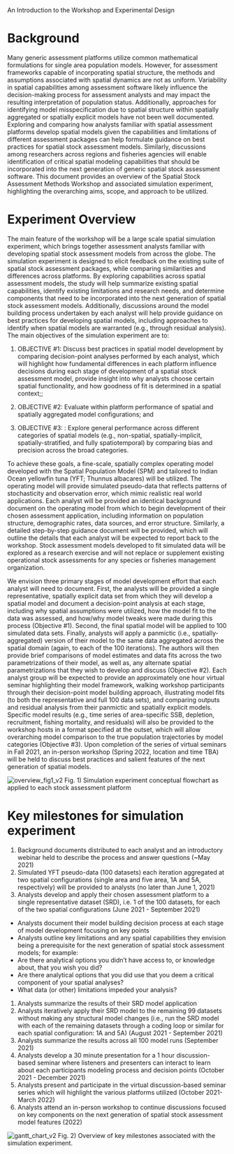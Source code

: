 An Introduction to the Workshop and Experimental Design

# Background

Many generic assessment platforms utilize common mathematical formulations for single area population models. However, for assessment frameworks capable of incorporating spatial structure, the methods and assumptions associated with spatial dynamics are not as uniform. Variability in spatial capabilities among assessment software likely influence the decision-making process for assessment analysts and may impact the resulting interpretation of population status. Additionally, approaches for identifying model misspecification due to spatial structure within spatially aggregated or spatially explicit models have not been well documented. Exploring and comparing how analysts familiar with spatial assessment platforms develop spatial models given the capabilities and limitations of different assessment packages can help formulate guidance on best practices for spatial stock assessment models. Similarly, discussions among researchers across regions and fisheries agencies will enable identification of critical spatial modeling capabilities that should be incorporated into the next generation of generic spatial stock assessment software. This document provides an overview of the Spatial Stock Assessment Methods Workshop and associated simulation experiment, highlighting the overarching aims, scope, and approach to be utilized. 

# Experiment Overview

The main feature of the workshop will be a large scale spatial simulation experiment, which brings together assessment analysts familiar with developing spatial stock assessment models from across the globe. The simulation experiment is designed to elicit feedback on the existing suite of spatial stock assessment packages, while comparing similarities and differences across platforms. By exploring capabilities across spatial assessment models, the study will help summarize existing spatial capabilities, identify existing limitations and research needs, and determine components that need to be incorporated into the next generation of spatial stock assessment models. Additionally, discussions around the model building process undertaken by each analyst will help provide guidance on best practices for developing spatial models, including approaches to identify when spatial models are warranted (e.g., through residual analysis). The main objectives of the simulation experiment are to:

1.	OBJECTIVE #1: Discuss best practices in spatial model development by comparing decision-point analyses performed by each analyst, which will highlight how fundamental differences in each platform influence decisions during each stage of development of a spatial stock assessment model, provide insight into why analysts choose certain spatial functionality, and how goodness of fit is determined in a spatial context;; 

2.	OBJECTIVE #2: Evaluate within platform performance of spatial and spatially aggregated model configurations; and 

3.	OBJECTIVE #3: : Explore general performance across different categories of spatial models (e.g., non-spatial, spatially-implicit, spatially-stratified, and fully spatiotemporal) by comparing bias and precision across the broad categories.

To achieve these goals, a fine-scale, spatially complex operating model developed with the Spatial Population Model (SPM) and tailored to Indian Ocean yellowfin tuna (YFT; Thunnus albacares) will be utilized. The operating model will provide simulated pseudo-data that reflects patterns of stochasticity and observation error, which mimic realistic real world applications. Each analyst will be provided an identical background document on the operating model from which to begin development of their chosen assessment application, including information on population structure, demographic rates, data sources, and error structure. Similarly, a detailed step-by-step guidance document will be provided, which will outline the details that each analyst will be expected to report back to the workshop. Stock assessment models developed to fit simulated data will be explored as a research exercise and will not replace or supplement existing operational stock assessments for any species or fisheries management organization.

We envision three primary stages of model development effort that each analyst will need to document. First, the analysts will be provided a single representative, spatially explicit data set from which they will develop a spatial model and document a decision-point analysis at each stage, including why spatial assumptions were utilized, how the model fit to the data was assessed, and how/why model tweaks were made during this process (Objective #1). Second, the final spatial model will be applied to 100 simulated data sets. Finally, analysts will apply a panmictic (i.e., spatially-aggregated) version of their model to the same data aggregated across the spatial domain (again, to each of the 100 iterations). The authors will then provide brief comparisons of model estimates and data fits across the two parametrizations of their model, as well as, any alternate spatial parametrizations that they wish to develop and discuss (Objective #2). Each analyst group will be expected to provide an approximately one hour virtual seminar highlighting their model framework, walking workshop participants through their decision-point model building approach, illustrating model fits (to both the representative and full 100 data sets), and comparing outputs and residual analysis from their panmictic and spatially explicit models. Specific model results (e.g., time series of area-specific SSB, depletion, recruitment, fishing mortality, and residuals) will also be provided to the workshop hosts in a format specified at the outset, which will allow overarching model comparison to the true population trajectories by model categories (Objective #3). Upon completion of the series of virtual seminars in Fall 2021, an in-person workshop (Spring 2022, location and time TBA) will be held to discuss best practices and salient features of the next generation of spatial models.

![overview_fig1_v2](https://user-images.githubusercontent.com/62513493/110580435-8926fb00-811d-11eb-952a-bbb1b19a6795.png)
Fig. 1) Simulation experiment conceptual flowchart as applied to each stock assessment platform

# Key milestones for simulation experiment

1. Background documents distributed to each analyst and an introductory webinar held to describe the process and answer questions (~May 2021)
1. Simulated YFT pseudo-data (100 datasets) each iteration aggregated at two spatial configurations (single area and five area, 1A and 5A, respectively) will be provided to analysts (no later than June 1, 2021)
1. Analysts develop and apply their chosen assessment platform to a single representative dataset (SRD), i.e. 1 of the 100 datasets, for each of the two spatial configurations  (June 2021 - September 2021)
- Analysts document their model building decision process at each stage of model development focusing on key points 
- Analysts outline key limitations and any spatial capabilities they envision being a prerequisite for the next generation of spatial stock assessment models; for example: 
- Are there analytical options you didn’t have access to, or knowledge about, that you wish you did?
- Are there analytical options that you did use that you deem a critical component of your spatial analyses?
- What data (or other) limitations impeded your analysis?
1. Analysts summarize the results of their SRD model application
1. Analysts iteratively apply their SRD model to the remaining 99 datasets without making any structural model changes (i.e., run the SRD model with each of the remaining datasets through a coding loop or similar for each spatial configuration: 1A and 5A) (August 2021 - September 2021)
1. Analysts summarize the results across all 100 model runs  (September 2021)
1. Analysts develop a 30 minute presentation for a 1 hour discussion-based seminar where listeners and presenters can interact to learn about each participants modeling process and decision points (October 2021 - December 2021)
1. Analysts present and participate in the virtual discussion-based seminar series which will highlight the various platforms utilized (October 2021-March 2022)
1. Analysts attend an in-person workshop to continue discussions focused on key components on the next generation of spatial stock assessment model features (2022)

![gantt_chart_v2](https://user-images.githubusercontent.com/62513493/110581387-449c5f00-811f-11eb-97c9-024b4f8654a2.png)
Fig. 2) Overview of key milestones associated with the simulation experiment.
